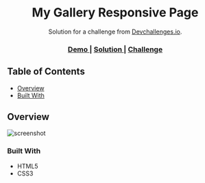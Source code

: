 <h1 align="center">My Gallery Responsive Page</h1>

<div align="center">
  Solution for a challenge from <a href="http://devchallenges.io" target="_blank">Devchallenges.io</a>.
</div>

<div align="center">
  <h3>
    <a href="https://gustavopendeza.github.io/my-gallery-responsive">
      Demo
    </a>
    <span> | </span>
    <a href="https://github.com/GustavoPendeza/my-gallery-responsive">
      Solution
    </a>
    <span> | </span>
    <a href="https://devchallenges.io/challenges/gcbWLxG6wdennelX7b8I">
      Challenge
    </a>
  </h3>
</div>

<!-- TABLE OF CONTENTS -->

## Table of Contents

- [Overview](#overview)
- [Built With](#built-with)

<!-- OVERVIEW -->

## Overview
![screenshot](https://user-images.githubusercontent.com/53589614/234114624-36fbe84e-a2f4-4ff6-ade1-f4c0a42902d6.png)

### Built With

<!-- This section should list any major frameworks that you built your project using. Here are a few examples.-->

- HTML5
- CSS3
